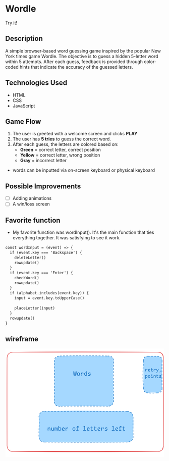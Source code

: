 # Wordle

[Try it!](https://fwordle.surge.sh/)

## Description

A simple browser-based word guessing game inspired by the popular New York times game Wordle. The objective is to guess a hidden 5-letter word within 5 attempts. After each guess, feedback is provided through color-coded hints that indicate the accuracy of the guessed letters.

## Technologies Used

- HTML
- CSS
- JavaScript

## Game Flow

1. The user is greeted with a welcome screen and clicks **PLAY**
2. The user has **5 tries** to guess the correct word.
3. After each guess, the letters are colored based on:
   - **Green** = correct letter, correct position
   - **Yellow** = correct letter, wrong position
   - **Gray** = incorrect letter

- words can be inputted via on-screen keyboard or physical keyboard

## Possible Improvements

- [ ] Adding animations
- [ ] A win/loss screen

## Favorite function

- My favorite function was wordInput(). It's the main function that ties everything together. It was satisfying to see it work.

```
const wordInput = (event) => {
  if (event.key === 'Backspace') {
    deleteLetter()
    rowupdate()
  }
  if (event.key === 'Enter') {
    checkWord()
    rowupdate()
  }
  if (alphabet.includes(event.key)) {
    input = event.key.toUpperCase()

    placeLetter(input)
  }
  rowupdate()
}
```

## wireframe

![image](/img/Project1_wireframe.png)
